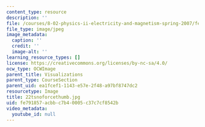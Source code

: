 ```yaml
---
content_type: resource
description: ''
file: /courses/8-02-physics-ii-electricity-and-magnetism-spring-2007/fe791857acbbc7b40005c37c7cf8542b_22tsnoforcethumb.jpg
file_type: image/jpeg
image_metadata:
  caption: ''
  credit: ''
  image-alt: ''
learning_resource_types: []
license: https://creativecommons.org/licenses/by-nc-sa/4.0/
ocw_type: OCWImage
parent_title: Visualizations
parent_type: CourseSection
parent_uid: ea1fcef1-1143-e57e-2f48-a97bf8747dc2
resourcetype: Image
title: 22tsnoforcethumb.jpg
uid: fe791857-acbb-c7b4-0005-c37c7cf8542b
video_metadata:
  youtube_id: null
---
```

